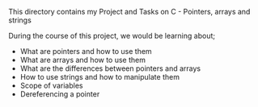 This directory contains my Project and Tasks on C - Pointers, arrays and strings

During the course of this project, we would be learning about;

 - What are pointers and how to use them
 - What are arrays and how to use them
 - What are the differences between pointers and arrays
 - How to use strings and how to manipulate them
 - Scope of variables
 - Dereferencing a pointer
